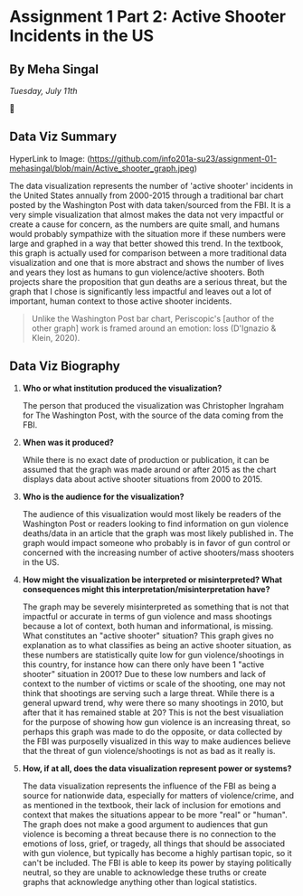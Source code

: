 # Assignment 1 Part 2: Active Shooter Incidents in the US

## By Meha Singal

*Tuesday, July 11th*

:hugs:

## Data Viz Summary

HyperLink to Image: (https://github.com/info201a-su23/assignment-01-mehasingal/blob/main/Active_shooter_graph.jpeg)

The data visualization represents the number of 'active shooter' incidents in the United States annually from 2000-2015 through a traditional bar chart posted by the Washington Post with data taken/sourced from the FBI. It is a very simple visualization that almost makes the data not very impactful or create a cause for concern, as the numbers are quite small, and humans would probably sympathize with the situation more if these numbers were large and graphed in a way that better showed this trend. In the textbook, this graph is actually used for comparison between a more traditional data visualization and one that is more abstract and shows the number of lives  and years they lost as humans to gun violence/active shooters. Both projects share the proposition that gun deaths are a serious threat, but the graph that I chose is significantly less impactful and leaves out a lot of important, human context to those active shooter incidents.

> Unlike the Washington Post bar chart, Periscopic's [author of the other graph] work is framed around an emotion: loss (D'Ignazio & Klein, 2020).


## Data Viz Biography

1. **Who or what institution produced the visualization?**

   The person that produced the visualization was Christopher Ingraham for The Washington Post, with the source of the data coming from the FBI. 

2. **When was it produced?**

   While there is no exact date of production or publication, it can be assumed that the graph was made around or after 2015 as the chart displays data about active shooter situations from 2000 to 2015.

3. **Who is the audience for the visualization?**

   The audience of this visualization would most likely be readers of the Washington Post or readers looking to find information on gun violence deaths/data in an article that the graph was most likely published in. The graph would impact someone who probably is in favor of gun control or concerned with the increasing number of active shooters/mass shooters in the US. 

4. **How might the visualization be interpreted or misinterpreted? What   consequences might this interpretation/misinterpretation have?**

   The graph may be severely misinterpreted as something that is not that impactful or accurate in terms of gun violence and mass shootings because a lot of context, both human and informational, is missing. What constitutes an "active shooter" situation? This graph gives no explanation as to what classifies as being an active shooter situation, as these numbers are statistically quite low for gun violence/shootings in this country, for instance how can there only have been 1 "active shooter" situation in 2001? Due to these low numbers and lack of context to the number of victims or scale of the shooting, one may not think that shootings are serving such a large threat. While there is a general upward trend, why were there so many shootings in 2010, but after that it has remained stable at 20? This is not the best visualiation for the purpose of showing how gun violence is an increasing threat, so perhaps this graph was made to do the opposite, or data collected by the FBI was purposelly visualized in this way to make audiences believe that the threat of gun violence/shootings is not as bad as it really is.

5. **How, if at all, does the data visualization represent power or systems?**

   The data visualization represents the influence of the FBI as being a source for nationwide data, especially for matters of violence/crime, and as mentioned in the textbook, their lack of inclusion for emotions and context that makes the situations appear to be more "real" or "human". The graph does not make a good argument to audiences that gun violence is becoming a threat because there is no connection to the emotions of loss, grief, or tragedy, all things that should be associated with gun violence, but typically has become a highly partisan topic, so it can't be included. The FBI is able to keep its power by staying politically neutral, so they are unable to acknowledge these truths or create graphs that acknowledge anything other than logical statistics. 












